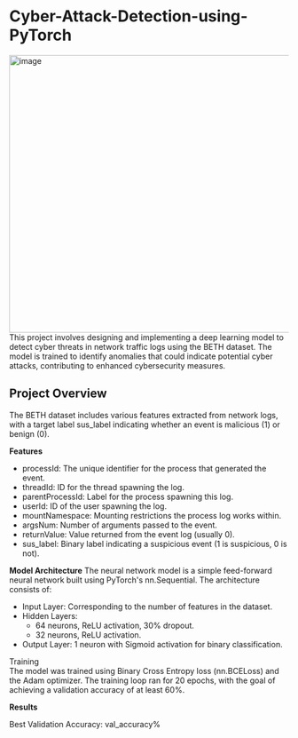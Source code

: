 # Cyber-Attack-Detection-using-PyTorch
<img width="800" height="500" alt="image" src="https://github.com/user-attachments/assets/b9f1482f-51ef-4956-af39-87f767ed85fd" />
</br>
This project involves designing and implementing a deep learning model to detect cyber threats in network traffic logs using the BETH dataset. The model is trained to identify anomalies that could indicate potential cyber attacks, contributing to enhanced cybersecurity measures.

**Project Overview**
---
The BETH dataset includes various features extracted from network logs, with a target label sus_label indicating whether an event is malicious (1) or benign (0).

**Features**
- processId: The unique identifier for the process that generated the event.
- threadId: ID for the thread spawning the log.
- parentProcessId: Label for the process spawning this log.
- userId: ID of the user spawning the log.
- mountNamespace: Mounting restrictions the process log works within.
- argsNum: Number of arguments passed to the event.
- returnValue: Value returned from the event log (usually 0).
- sus_label: Binary label indicating a suspicious event (1 is suspicious, 0 is not).

**Model Architecture**
The neural network model is a simple feed-forward neural network built using PyTorch's nn.Sequential. The architecture consists of:

- Input Layer: Corresponding to the number of features in the dataset.
- Hidden Layers:
     - 64 neurons, ReLU activation, 30% dropout.
     - 32 neurons, ReLU activation.
- Output Layer: 1 neuron with Sigmoid activation for binary classification.

</hr>
Training
</br>
</hr>
The model was trained using Binary Cross Entropy loss (nn.BCELoss) and the Adam optimizer. The training loop ran for 20 epochs, with the goal of achieving a validation accuracy of at least 60%.

**Results**
</hr>

Best Validation Accuracy: val_accuracy%
